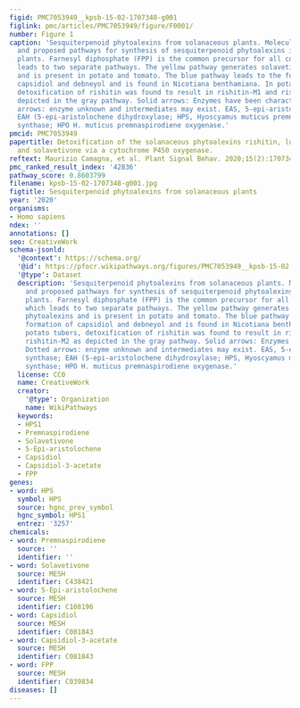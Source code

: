 ```yaml
---
figid: PMC7053949__kpsb-15-02-1707348-g001
figlink: pmc/articles/PMC7053949/figure/F0001/
number: Figure 1
caption: 'Sesquiterpenoid phytoalexins from solanaceous plants. Molecular structures
  and proposed pathways for synthesis of sesquiterpenoid phytoalexins in solanaceous
  plants. Farnesyl diphosphate (FPP) is the common precursor for all compounds, which
  leads to two separate pathways. The yellow pathway generates solavetivone-type phytoalexins
  and is present in potato and tomato. The blue pathway leads to the formation of
  capsidiol and debneyol and is found in Nicotiana benthamiana. In potato tubers,
  detoxification of rishitin was found to result in rishitin-M1 and rishitin-M2 as
  depicted in the gray pathway. Solid arrows: Enzymes have been characterized. Dotted
  arrows: enzyme unknown and intermediates may exist. EAS, 5-epi-aristolochene synthase;
  EAH (5-epi-aristolochene dihydroxylase; HPS, Hyoscyamus muticus premnaspirodiene
  synthase; HPO H. muticus premnaspirodiene oxygenase.'
pmcid: PMC7053949
papertitle: Detoxification of the solanaceous phytoalexins rishitin, lubimin, oxylubimin
  and solavetivone via a cytochrome P450 oxygenase.
reftext: Maurizio Camagna, et al. Plant Signal Behav. 2020;15(2):1707348.
pmc_ranked_result_index: '42836'
pathway_score: 0.8603799
filename: kpsb-15-02-1707348-g001.jpg
figtitle: Sesquiterpenoid phytoalexins from solanaceous plants
year: '2020'
organisms:
- Homo sapiens
ndex: ''
annotations: []
seo: CreativeWork
schema-jsonld:
  '@context': https://schema.org/
  '@id': https://pfocr.wikipathways.org/figures/PMC7053949__kpsb-15-02-1707348-g001.html
  '@type': Dataset
  description: 'Sesquiterpenoid phytoalexins from solanaceous plants. Molecular structures
    and proposed pathways for synthesis of sesquiterpenoid phytoalexins in solanaceous
    plants. Farnesyl diphosphate (FPP) is the common precursor for all compounds,
    which leads to two separate pathways. The yellow pathway generates solavetivone-type
    phytoalexins and is present in potato and tomato. The blue pathway leads to the
    formation of capsidiol and debneyol and is found in Nicotiana benthamiana. In
    potato tubers, detoxification of rishitin was found to result in rishitin-M1 and
    rishitin-M2 as depicted in the gray pathway. Solid arrows: Enzymes have been characterized.
    Dotted arrows: enzyme unknown and intermediates may exist. EAS, 5-epi-aristolochene
    synthase; EAH (5-epi-aristolochene dihydroxylase; HPS, Hyoscyamus muticus premnaspirodiene
    synthase; HPO H. muticus premnaspirodiene oxygenase.'
  license: CC0
  name: CreativeWork
  creator:
    '@type': Organization
    name: WikiPathways
  keywords:
  - HPS1
  - Premnaspirodiene
  - Solavetivone
  - 5-Epi-aristolochene
  - Capsidiol
  - Capsidiol-3-acetate
  - FPP
genes:
- word: HPS
  symbol: HPS
  source: hgnc_prev_symbol
  hgnc_symbol: HPS1
  entrez: '3257'
chemicals:
- word: Premnaspirodiene
  source: ''
  identifier: ''
- word: Solavetivone
  source: MESH
  identifier: C438421
- word: 5-Epi-aristolochene
  source: MESH
  identifier: C108196
- word: Capsidiol
  source: MESH
  identifier: C081843
- word: Capsidiol-3-acetate
  source: MESH
  identifier: C081843
- word: FPP
  source: MESH
  identifier: C039834
diseases: []
---
```

